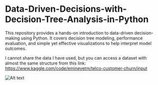 # Data-Driven-Decisions-with-Decision-Tree-Analysis-in-Python
This repository provides a hands-on introduction to data-driven decision-making using Python. It covers decision tree modeling, performance evaluation, and simple yet effective visualizations to help interpret model outcomes.

I cannot share the data I have used, but you can access a dataset with almost the same structure from this link: https://www.kaggle.com/code/emineyetm/telco-customer-churn/input

![Alt text]([http://url/to/img.png](https://github.com/enverhakandemir/Data-Driven-Decisions-with-Decision-Tree-Analysis-in-Python/blob/main/decision_tree_model00.jpeg))

